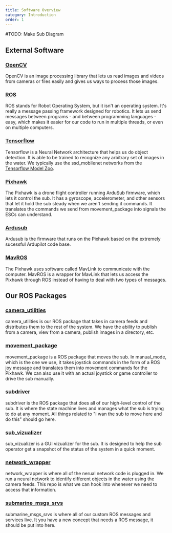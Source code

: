 ```yaml
---
title: Software Overview
category: Introduction
order: 1
---
```

#TODO: Make Sub Diagram

## External Software

### [OpenCV](https://opencv.org/)
OpenCV is an image processing library that lets us read images and videos from cameras or files easily and gives us ways to process those images.

### [ROS](https://www.ros.org/)
ROS stands for Robot Operating System, but it isn't an operating system. It's really a message passing framework designed for robotics. It lets us send messages between programs - and between programming languages - easy, which makes it easier for our code to run in multiple threads, or even on multiple computers.

### [Tensorflow](https://github.com/tensorflow/tensorflow)
Tensorflow is a Neural Network architecture that helps us do object detection. It is able to be trained to recognize any arbitrary set of images in the water. We typically use the ssd_mobilenet networks from the [Tensorflow Model Zoo](https://github.com/tensorflow/models/blob/master/research/object_detection/g3doc/detection_model_zoo.md).

### [Pixhawk](https://pixhawk.org/)
The Pixhawk is a drone flight controller running ArduSub firmware, which lets it control the sub. It has a gyroscope, accelerometer, and other sensors that let it hold the sub steady when we aren't sending it commands. It translates the commands we send from movement_package into signals the ESCs can understand.

### [Ardusub](https://www.ardusub.com/)
Ardusub is the firmware that runs on the Pixhawk based on the extremely sucessful Ardupilot code base.

### [MavROS](http://wiki.ros.org/mavros)
The Pixhawk uses software called MavLink to communicate with the computer. MavROS is a wrapper for MavLink that lets us access the Pixhawk through ROS instead of having to deal with two types of messages.

## Our ROS Packages

### [camera_utilities](https://github.com/ksu-auv-team/sub_utilities/tree/master/src/camera_utilities)
camera_utilities is our ROS package that takes in camera feeds and distributes them to the rest of the system. We have the ability to publish from a camera, view from a camera, publish images in a directory, etc.

### [movement_package](https://github.com/ksu-auv-team/sub_utilities/tree/master/src/movement_package)
movement_package is a ROS package that moves the sub. In manual_mode, which is the one we use, it takes joystick commands in the form of a ROS joy message and translates them into movement commands for the Pixhawk. We can also use it with an actual joystick or game controller to drive the sub manually.

### [subdriver](https://github.com/ksu-auv-team/sub_utilities/tree/master/src/subdriver)
subdriver is the ROS package that does all of our high-level control of the sub. It is where the state machine lives and manages what the sub is trying to do at any moment. All things related to "I wan the sub to move here and do this" should go here.

### [sub_vizualizer](https://github.com/ksu-auv-team/sub_utilities/tree/master/src/sub_vizualizer)
sub_vizualizer is a GUI vizualizer for the sub. It is designed to help the sub operator get a snapshot of the status of the system in a quick moment.

### [network_wrapper](https://github.com/ksu-auv-team/sub_utilities/tree/master/src/network_wrapper)
network_wrapper is where all of the nerual network code is plugged in. We run a neural network to identify different objects in the water using the camera feeds. This repo is what we can hook into whenever we need to access that information.

### [submarine_msgs_srvs](https://github.com/ksu-auv-team/sub_utilities/tree/master/src/submarine_msgs_srvs)
submarine_msgs_srvs is where all of our custom ROS messages and services live. It you have a new concept that needs a ROS message, it should be put into here. 
